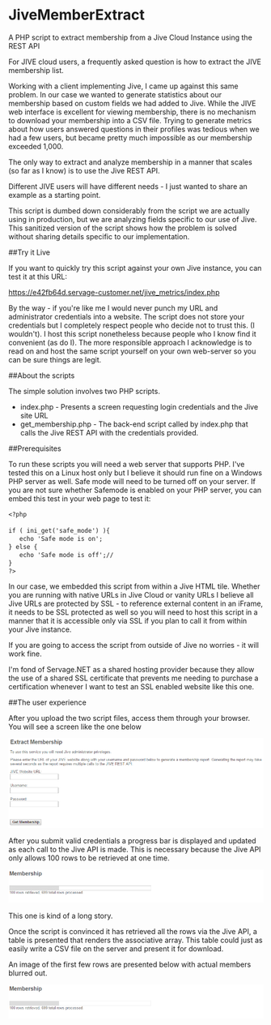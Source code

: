 # JiveMemberExtract
A PHP script to extract membership from a Jive Cloud Instance using the REST API

For JIVE cloud users, a frequently asked question is how to extract the JIVE membership list.

Working with a client implementing Jive, I came up against this same problem. In our case we wanted to generate statistics about our membership based on custom fields we had added to Jive. While the JIVE web interface is excellent for viewing membership, there is no mechanism to download your membership into a CSV file. Trying to generate metrics about how users answered questions in their profiles was tedious when we had a few users, but became pretty much impossible as our membership exceeded 1,000.

The only way to extract and analyze membership in a manner that scales (so far as I know) is to use the Jive REST API. 

Different JIVE users will have different needs - I just wanted to share an example as a starting point. 

This script is dumbed down considerably from the script we are actually using in production, but we are analyzing fields specific to our use of Jive. This sanitized version of the script shows how the problem is solved without sharing details specific to our implementation.

##Try it Live

If you want to quickly try this script against your own Jive instance, you can test it at this URL:

https://e42fb64d.servage-customer.net/jive_metrics/index.php

By the way - if you're like me I would never punch my URL and administrator credentials into a website. The script does not store your credentials but I completely respect people who decide not to trust this. (I wouldn't). I host this script nonetheless because people who I know find it convenient (as do I). The more responsible approach I acknowledge is to read on and host the same script yourself on your own web-server so you can be sure things are legit. 

##About the scripts

The simple solution involves two PHP scripts.

* index.php - Presents a screen requesting login credentials and the Jive site URL
* get_membership.php - The back-end script called by index.php that calls the Jive REST API with the credentials provided.

##Prerequisites

To run these scripts you will need a web server that supports PHP. I've tested this on a Linux host only but I believe it should run fine on a Windows PHP server as well. Safe mode will need to be turned off on your server. If you are not sure whether Safemode is enabled on your PHP server, you can embed this test in your web page to test it:

````
<?php

if ( ini_get('safe_mode') ){
   echo 'Safe mode is on';
} else {
   echo 'Safe mode is off';// 
}
?>
````

In our case, we embedded this script from within a Jive HTML tile. Whether you are running with native URLs in Jive Cloud or vanity URLs I believe all Jive URLs are protected by SSL - to reference external content in an iFrame, it needs to be SSL protected as well so you will need to host this script in a manner that it is accessible only via SSL if you plan to call it from within your Jive instance.

If you are going to access the script from outside of Jive no worries - it will work fine.

I'm fond of Servage.NET as a shared hosting provider because they allow the use of a shared SSL certificate that prevents me needing to purchase a certification whenever I want to test an SSL enabled website like this one.

##The user experience

After you upload the two script files, access them through your browser. You will see a screen like the one below

![Request_Credentials](https://github.com/GJSissons/JiveMemberExtract/blob/master/index_capture.PNG)

After you submit valid credentials a progress bar is displayed and updated as each call to the Jive API is made. This is necessary because the Jive API only allows 100 rows to be retrieved at one time.

![Progress_Bar](https://github.com/GJSissons/JiveMemberExtract/blob/master/progress.PNG)

This one is kind of a long story.

Once the script is convinced it has retrieved all the rows via the Jive API, a table is presented that renders the associative array. This table could just as easily write a CSV file on the server and present it for download.

An image of the first few rows are presented below with actual members blurred out.

![Progress_Bar](https://github.com/GJSissons/JiveMemberExtract/blob/master/progress.PNG)












